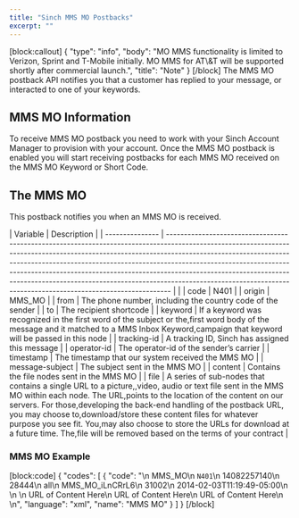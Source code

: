 ```yaml
---
title: "Sinch MMS MO Postbacks"
excerpt: ""
---
```

[block:callout]
{
  "type": "info",
  "body": "MO MMS functionality is limited to Verizon, Sprint and T-Mobile initially. MO MMS for AT\\&T will be supported shortly after commercial launch.",
  "title": "Note"
}
[/block]
The MMS MO postback API notifies you that a customer has replied to your message, or interacted to one of your keywords.

## MMS MO Information
To receive MMS MO postback you need to work with your Sinch Account Manager to provision with your account. Once the MMS MO postback is enabled you will start receiving postbacks for each MMS MO received on the MMS MO Keyword or Short Code.

## The MMS MO
This postback notifies you when an MMS MO is received.

|     Variable            |                                                                                                                                                                                                                                                                                                                                                                                                                                                                                    Description   |
| --------------- | ------------------------------------------------------------------------------------------------------------------------------------------------------------------------------------------------------------------------------------------------------------------------------------------------------------------------------------------------------------------------------------------------------------------------------------------------------------------------------------- |                                                                                                                                                                                                                                                                                                                                                                                                                                                                   |
| code            | N401                                                                                                                                                                                                                                                                                                                                                                                                                                                                                 |
| origin          | MMS\_MO                                                                                                                                                                                                                                                                                                                                                                                                                                                                              |
| from            | The phone number, including the country code of the sender                                                                                                                                                                                                                                                                                                                                                                                                                           |
| to              | The recipient shortcode                                                                                                                                                                                                                                                                                                                                                                                                                                                              |
| keyword         | If a keyword was recognized in the first word of the subject or the,first word body of the message and it matched to a MMS Inbox Keyword,campaign that keyword will be passed in this node                                                                                                                                                                                                                                                                                           |
| tracking-id     | A tracking ID, Sinch has assigned this message                                                                                                                                                                                                                                                                                                                                                                                                                                       |
| operator-id     | The operator-id of the sender’s carrier                                                                                                                                                                                                                                                                                                                                                                                                                                              |
| timestamp       | The timestamp that our system received the MMS MO                                                                                                                                                                                                                                                                                                                                                                                                                                    |
| message-subject | The subject sent in the MMS MO                                                                                                                                                                                                                                                                                                                                                                                                                                                       |
| content         | Contains the file nodes sent in the MMS MO                                                                                                                                                                                                                                                                                                                                                                                                                                           |
| file            | A series of sub-nodes that contains a single URL to a picture,,video, audio or text file sent in the MMS MO within each node. The URL,points to the location of the content on our servers. For those,developing the back-end handling of the postback URL, you may choose to,download/store these content files for whatever purpose you see fit. You,may also choose to store the URLs for download at a future time. The,file will be removed based on the terms of your contract |

### MMS MO Example
[block:code]
{
  "codes": [
    {
      "code": "<postback>\n    <origin>MMS_MO</origin>\n    <code>N401</code>\n    <from>14082257140</from>\n    <to>28444</to>\n    <keyword>all</keyword>\n    <tracking-id>MMS_MO_iLnCRrL6</tracking-id>\n    <operator-id>31002</operator-id>\n    <timestamp>2014-02-03T11:19:49-05:00</timestamp>\n    <message-subject></message-subject>\n    <content>\n        <file>URL of Content Here</file>\n        <file>URL of Content Here</file>\n        <file>URL of Content Here</file>\n    </content>\n</postback>",
      "language": "xml",
      "name": "MMS MO"
    }
  ]
}
[/block]